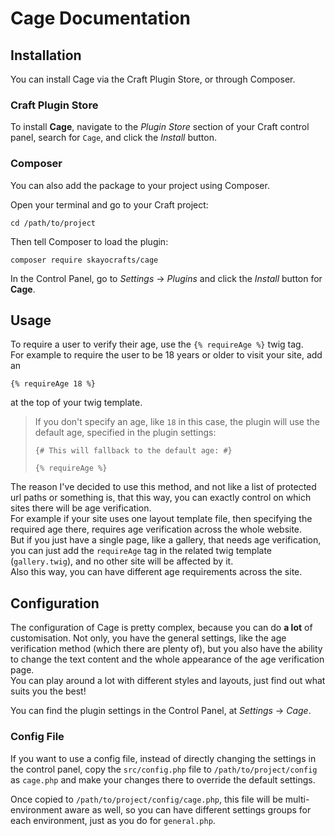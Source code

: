 # Cage Documentation

## Installation

You can install Cage via the Craft Plugin Store, or through Composer.

### Craft Plugin Store

To install **Cage**, navigate to the *Plugin Store* section of your Craft control panel, search for `Cage`, and click the *Install* button.

### Composer

You can also add the package to your project using Composer.

Open your terminal and go to your Craft project:

    cd /path/to/project
 
Then tell Composer to load the plugin:

    composer require skayocrafts/cage

In the Control Panel, go to *Settings* → *Plugins* and click the *Install* button for **Cage**.

## Usage

To require a user to verify their age, use the `{% requireAge %}` twig tag.  
For example to require the user to be 18 years or older to visit your site, add an

```twig
{% requireAge 18 %}
```

at the top of your twig template.
  
> If you don't specify an age, like `18` in this case, the plugin will use the default age, specified in the plugin settings:
>
> ```twig
> {# This will fallback to the default age: #}
> 
> {% requireAge %} 
> ```

The reason I've decided to use this method, and not like a list of protected url paths or something is, that this way, you can exactly control on which sites there will be age verification.  
For example if your site uses one layout template file, then specifying the required age there, requires age verification across the whole website.  
But if you just have a single page, like a gallery, that needs age verification, you can just add the `requireAge` tag in the related twig template (`gallery.twig`), and no other site will be affected by it.  
Also this way, you can have different age requirements across the site.

## Configuration

The configuration of Cage is pretty complex, because you can do **a lot** of customisation.
Not only, you have the general settings, like the age verification method (which there are plenty of), but you also have the ability to change the text content and the whole appearance of the age verification page.  
You can play around a lot with different styles and layouts, just find out what suits you the best!

You can find the plugin settings in the Control Panel, at *Settings* → *Cage*.

### Config File

If you want to use a config file, instead of directly changing the settings in the control panel, copy the `src/config.php` file to `/path/to/project/config` as `cage.php` and make your changes there to override the default settings.  

Once copied to `/path/to/project/config/cage.php`, this file will be multi-environment aware as well, so you can have different settings groups for each environment, just as you do for `general.php`.


